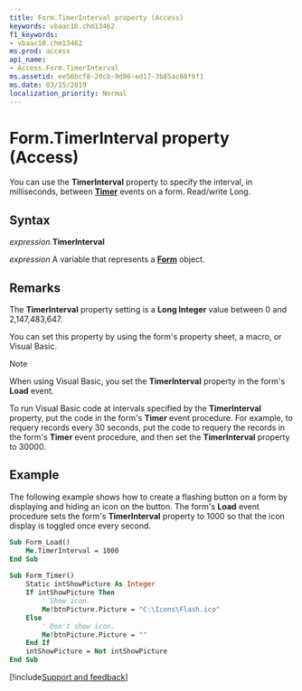 ```yaml
---
title: Form.TimerInterval property (Access)
keywords: vbaac10.chm13462
f1_keywords:
- vbaac10.chm13462
ms.prod: access
api_name:
- Access.Form.TimerInterval
ms.assetid: ee56bcf8-20cb-9d86-ed17-3b85ac88f6f1
ms.date: 03/15/2019
localization_priority: Normal
---
```



# Form.TimerInterval property (Access)

You can use the **TimerInterval** property to specify the interval, in milliseconds, between **[Timer](Access.Form.Timer.md)** events on a form. Read/write Long.


## Syntax

_expression_.**TimerInterval**

_expression_ A variable that represents a **[Form](Access.Form.md)** object.


## Remarks

The **TimerInterval** property setting is a **Long Integer** value between 0 and 2,147,483,647.

You can set this property by using the form's property sheet, a macro, or Visual Basic.

> [!NOTE] 
> When using Visual Basic, you set the **TimerInterval** property in the form's **Load** event.

To run Visual Basic code at intervals specified by the **TimerInterval** property, put the code in the form's **Timer** event procedure. For example, to requery records every 30 seconds, put the code to requery the records in the form's **Timer** event procedure, and then set the **TimerInterval** property to 30000.

## Example

The following example shows how to create a flashing button on a form by displaying and hiding an icon on the button. The form's **Load** event procedure sets the form's **TimerInterval** property to 1000 so that the icon display is toggled once every second.

```vb
Sub Form_Load() 
    Me.TimerInterval = 1000 
End Sub 
 
Sub Form_Timer() 
    Static intShowPicture As Integer 
    If intShowPicture Then 
        ' Show icon. 
        Me!btnPicture.Picture = "C:\Icons\Flash.ico" 
    Else 
        ' Don't show icon. 
        Me!btnPicture.Picture = "" 
    End If 
    intShowPicture = Not intShowPicture 
End Sub
```



[!include[Support and feedback](~/includes/feedback-boilerplate.md)]
